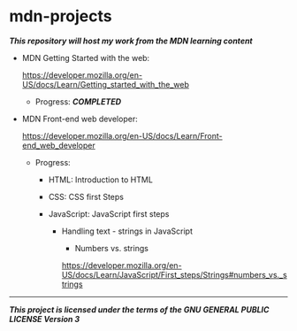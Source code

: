 # mdn-projects

***This repository will host my work from the MDN learning content***

- MDN Getting Started with the web:

  https://developer.mozilla.org/en-US/docs/Learn/Getting_started_with_the_web

    - Progress: ***COMPLETED***


- MDN Front-end web developer:

  https://developer.mozilla.org/en-US/docs/Learn/Front-end_web_developer

  - Progress:

      - HTML: Introduction to HTML

      - CSS: CSS first Steps

      - JavaScript: JavaScript first steps

        - Handling text - strings in JavaScript

          - Numbers vs. strings

          https://developer.mozilla.org/en-US/docs/Learn/JavaScript/First_steps/Strings#numbers_vs._strings

---

***This project is licensed under the terms of the GNU GENERAL PUBLIC LICENSE
     Version 3***
